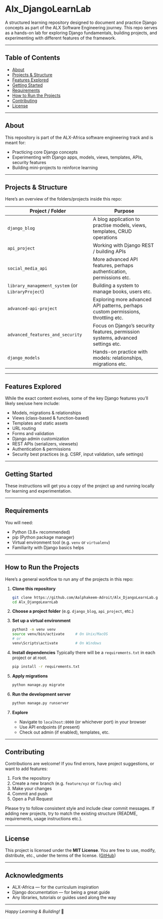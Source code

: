 # Alx_DjangoLearnLab

A structured learning repository designed to document and practice Django concepts as part of the ALX Software Engineering journey. This repo serves as a hands-on lab for exploring Django fundamentals, building projects, and experimenting with different features of the framework.

---

## Table of Contents

- [About](#about)  
- [Projects & Structure](#projects--structure)  
- [Features Explored](#features-explored)  
- [Getting Started](#getting-started)  
- [Requirements](#requirements)  
- [How to Run the Projects](#how-to-run-the-projects)  
- [Contributing](#contributing)  
- [License](#license)  

---

## About

This repository is part of the ALX-Africa software engineering track and is meant for:

- Practicing core Django concepts  
- Experimenting with Django apps, models, views, templates, APIs, security features  
- Building mini-projects to reinforce learning  

---

## Projects & Structure

Here’s an overview of the folders/projects inside this repo:

| Project / Folder | Purpose |
|------------------|---------|
| `django_blog` | A blog application to practise models, views, templates, CRUD operations |
| `api_project` | Working with Django REST / building APIs |
| `social_media_api` | More advanced API features, perhaps authentication, permissions etc. |
| `library_management_system` (or `LibraryProject`) | Building a system to manage books, users etc. |
| `advanced-api-project` | Exploring more advanced API patterns, perhaps custom permissions, throttling etc. |
| `advanced_features_and_security` | Focus on Django’s security features, permission systems, advanced settings etc. |
| `django_models` | Hands-on practice with models: relationships, migrations etc. |

---

## Features Explored

While the exact content evolves, some of the key Django features you’ll likely see/use here include:

- Models, migrations & relationships  
- Views (class-based & function-based)  
- Templates and static assets  
- URL routing  
- Forms and validation  
- Django admin customization  
- REST APIs (serializers, viewsets)  
- Authentication & permissions  
- Security best practices (e.g. CSRF, input validation, safe settings)  

---

## Getting Started

These instructions will get you a copy of the project up and running locally for learning and experimentation.

---

## Requirements

You will need:

- Python (3.8+ recommended)  
- pip (Python package manager)  
- Virtual environment tool (e.g. `venv` or `virtualenv`)  
- Familiarity with Django basics helps  

---

## How to Run the Projects

Here’s a general workflow to run any of the projects in this repo:

1. **Clone this repository**  
   ```bash
   git clone https://github.com/Aalphakeem-Adroit/Alx_DjangoLearnLab.git
   cd Alx_DjangoLearnLab
    ````

2. **Choose a project folder** (e.g. `django_blog`, `api_project`, etc.)

3. **Set up a virtual environment**

   ```bash
   python3 -m venv venv
   source venv/bin/activate     # On Unix/MacOS
   # or
   venv\Scripts\activate        # On Windows
   ```

4. **Install dependencies**
   Typically there will be a `requirements.txt` in each project or at root.

   ```bash
   pip install -r requirements.txt
   ```

5. **Apply migrations**

   ```bash
   python manage.py migrate
   ```

6. **Run the development server**

   ```bash
   python manage.py runserver
   ```

7. **Explore**

   * Navigate to `localhost:8000` (or whichever port) in your browser
   * Use API endpoints (if present)
   * Check out admin (if enabled), templates, etc.

---

## Contributing

Contributions are welcome! If you find errors, have project suggestions, or want to add features:

1. Fork the repository
2. Create a new branch (e.g. `feature/xyz` or `fix/bug-abc`)
3. Make your changes
4. Commit and push
5. Open a Pull Request

Please try to follow consistent style and include clear commit messages. If adding new projects, try to match the existing structure (README, requirements, usage instructions etc.).

---

## License

This project is licensed under the **MIT License**. You are free to use, modify, distribute, etc., under the terms of the license. ([GitHub][1])

---

## Acknowledgments

* ALX-Africa — for the curriculum inspiration
* Django documentation — for being a great guide
* Any libraries, tutorials or guides used along the way

---

*Happy Learning & Building!* 🚀

[1]: https://github.com/Aalphakeem-Adroit/Alx_DjangoLearnLab.git "GitHub - Aalphakeem-Adroit/Alx_DjangoLearnLab: This is a structured learning repository designed to document and practice Django concepts as part of the ALX software engineering journey. It serves as a hands-on lab for exploring Django fundamentals, building projects, and experimenting with different features of the framework."
